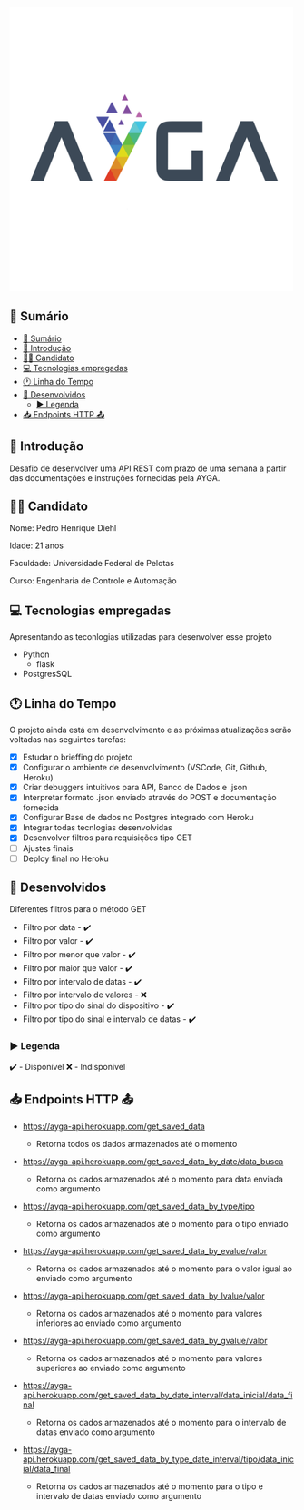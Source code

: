 <img src="./images/Ayga Logo.png" alt="isolated" width="500"/>

## 📖 Sumário

- [📖 Sumário](#-sumário)
- [📍 Introdução](#-introdução)
- [👨‍💻 Candidato](#-candidato)
- [💻 Tecnologias empregadas](#-tecnologias-empregadas)
- [🕐 Linha do Tempo](#-linha-do-tempo)
- [📐 Desenvolvidos](#-desenvolvidos)
  - [▶️ Legenda](#️-legenda)
- [📥 Endpoints HTTP 📤](#-endpoints-http-)

## 📍 Introdução
Desafio de desenvolver uma API REST com prazo de uma semana a partir das documentações e instruções fornecidas pela AYGA.

## 👨‍💻 Candidato

Nome: Pedro Henrique Diehl

Idade: 21 anos

Faculdade: Universidade Federal de Pelotas

Curso: Engenharia de Controle e Automação

## 💻 Tecnologias empregadas

Apresentando as teconlogias utilizadas para desenvolver esse projeto

* Python
  * flask
* PostgresSQL

## 🕐 Linha do Tempo

O projeto ainda está em desenvolvimento e as próximas atualizações serão voltadas nas seguintes tarefas:

- [x] Estudar o brieffing do projeto
- [x] Configurar o ambiente de desenvolvimento (VSCode, Git, Github, Heroku)
- [x] Criar debuggers intuitivos para API, Banco de Dados e .json
- [x] Interpretar formato .json enviado através do POST e documentação fornecida
- [x] Configurar Base de dados no Postgres integrado com Heroku
- [x] Integrar todas tecnlogias desenvolvidas
- [x] Desenvolver filtros para requisições tipo GET
- [ ] Ajustes finais
- [ ] Deploy final no Heroku

## 📐 Desenvolvidos
Diferentes filtros para o método GET

- Filtro por data - ✔️
- Filtro por valor - ✔️
- Filtro por menor que valor  - ✔️
- Filtro por maior que valor  - ✔️
- Filtro por intervalo de datas - ✔️
- Filtro por intervalo de valores - ❌
- Filtro por tipo do sinal do dispositivo - ✔️
- Filtro por tipo do sinal e intervalo de datas - ✔️

### ▶️ Legenda
✔️ - Disponível
❌ - Indisponível

## 📥 Endpoints HTTP 📤

* https://ayga-api.herokuapp.com/get_saved_data 
  *  Retorna todos os dados armazenados até o momento

* https://ayga-api.herokuapp.com/get_saved_data_by_date/data_busca
  * Retorna os dados armazenados até o momento para data enviada como argumento

* https://ayga-api.herokuapp.com/get_saved_data_by_type/tipo
  * Retorna os dados armazenados até o momento para o tipo enviado como argumento

* https://ayga-api.herokuapp.com/get_saved_data_by_evalue/valor
  * Retorna os dados armazenados até o momento para o valor igual ao enviado como argumento

* https://ayga-api.herokuapp.com/get_saved_data_by_lvalue/valor
  * Retorna os dados armazenados até o momento para valores inferiores ao enviado como argumento

* https://ayga-api.herokuapp.com/get_saved_data_by_gvalue/valor
  * Retorna os dados armazenados até o momento para valores superiores ao enviado como argumento

* https://ayga-api.herokuapp.com/get_saved_data_by_date_interval/data_inicial/data_final
  * Retorna os dados armazenados até o momento para o intervalo de datas enviado como argumento

* https://ayga-api.herokuapp.com/get_saved_data_by_type_date_interval/tipo/data_inicial/data_final
  * Retorna os dados armazenados até o momento para o tipo e intervalo de datas enviado como argumento